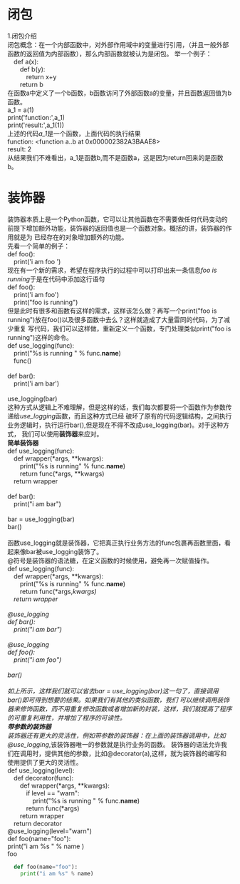 # 闭包 
1.闭包介绍<br>
<tab>闭包概念：在一个内部函数中，对外部作用域中的变量进行引用，（并且一般外部函数的返回值为内部函数），那么内部函数就被认为是闭包。
举一个例子：<br>
&#8195;def a(x):<br>
&#8195;&#8195;def b(y):<br>
&#8195;&#8195;&#8195;return x+y<br>
&#8195;&#8195;return b<br>
在函数a中定义了一个b函数，b函数访问了外部函数a的变量，并且函数返回值为b函数。<br>
a_1 = a(1)<br>
print('function:',a_1)<br>
print('result:',a_1(1))<br>
上述的代码*a_1*是一个函数，上面代码的执行结果<br>
function: <function a.<locals>.b at 0x000002382A3BAAE8><br>
result: 2<br>
从结果我们不难看出，a_1是函数b,而不是函数a，这是因为return回来的是函数b。
# 装饰器
装饰器本质上是一个Python函数，它可以让其他函数在不需要做任何代码变动的前提下增加额外功能，装饰器的返回值也是一个函数对象。概括的讲，装饰器的作用就是为
已经存在的对象增加额外的功能。<br>
先看一个简单的例子：<br>
def foo():<br>
&#8195;print('i am foo ')<br>
现在有一个新的需求，希望在程序执行的过程中可以打印出来一条信息*foo is running*于是在代码中添加这行语句<br>
def foo():<br>
&#8195;print('i am foo')<br>
&#8195;print("foo is running")<br>
但是此时有很多和函数有这样的需求，这样该怎么做？再写一个print("foo is running")放在foo()以及很多函数中去么？这样就造成了大量雷同的代码，为了减少重复
写代码，我们可以这样做，重新定义一个函数，专门处理类似print("foo is running")这样的命令。<br>
def use_logging(func):<br>
&#8195;print("%s is running " % func.__name__)<br>
&#8195;func()<br>
<br>
def bar():<br>
&#8195;print('i am bar')<br>
<br>
use_logging(bar)<br>
这种方式从逻辑上不难理解，但是这样的话，我们每次都要将一个函数作为参数传递给*use_logging*函数，而且这种方式已经
破坏了原有的代码逻辑结构，之间执行业务逻辑时，执行运行bar(),但是现在不得不改成use_logging(bar)。对于这种方式，
我们可以使用**装饰器**来应对。<br>
**简单装饰器**<br>
def use_logging(func):<br>
&#8195;def wrapper(*args, **kwargs):<br>
&#8195;&#8195;print("%s is running" % func.__name__)<br>
&#8195;&#8195;return func(*args, **kwargs)<br>
&#8195;return wrapper<br>
<br>
def bar():<br>
&#8195;print("i am bar")<br>
<br>
bar = use_logging(bar)<br>
bar()<br>
<br>
函数use_logging就是装饰器，它把真正执行业务方法的func包裹再函数里面，看起来像bar被use_logging装饰了。<br>
@符号是装饰器的语法糖，在定义函数的时候使用，避免再一次赋值操作。<br>
def use_logging(func):<br>
&#8195;def wrapper(*args, **kwargs):<br>
&#8195;&#8195;print("%s is running" % func.__name__)<br>
&#8195;&#8195;return func(*args,**kwargs)<br>
&#8195;return wrapper<br>
<br>
@use_logging<br>
def bar():<br>
&#8195;print("i am bar")<br>
<br>
@use_logging<br>
def foo():<br>
&#8195;print("i am foo")<br>
<br>
bar()<br>
<br>
如上所示，这样我们就可以省去bar = use_logging(bar)这一句了，直接调用bar()即可得到想要的结果。如果我们有其他的类似函数，我们
可以继续调用装饰器来修饰函数，而不用重复修改函数或者增加新的封装，这样，我们就提高了程序的可重复利用性，并增加了程序的可读性。
<br>
**带参数的装饰器**<br>
装饰器还有更大的灵活性，例如带参数的装饰器：在上面的装饰器调用中，比如*@use_logging*,该装饰器唯一的参数就是执行业务的函数。
装饰器的语法允许我们在调用时，提供其他的参数，比如@decorator(a),这样，就为装饰器的编写和使用提供了更大的灵活性。<br>
def use_logging(level):<br>
&#8195;def decorator(func):<br>
  &#8195;&#8195;def wrapper(*args, **kwargs):<br>
  &#8195;&#8195;&#8195;if level == "warn":<br>
  &#8195;&#8195;&#8195;&#8195;print("%s is running " % func.__name__)<br>
  &#8195;&#8195;&#8195;return func(*args)<br>
  &#8195;&#8195;return wrapper<br>
  &#8195;return decorator<br>
  @use_logging(level="warn")<br>
  def foo(name="foo"):<br>
  print("i am %s " % name )<br>
  foo<br>
```python
  def foo(name="foo"):
    print("i am %s" % name)
```















